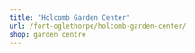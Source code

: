```yaml
---
title: "Holcomb Garden Center"
url: /fort-oglethorpe/holcomb-garden-center/
shop: garden centre
---
```

